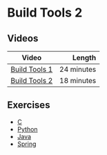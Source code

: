 # Build Tools 2

## Videos

| Video | Length |
|-------|-------:|
| [Build Tools 1](https://web.microsoftstream.com/video/9f6b781c-e2a4-4860-9a0a-ae795b19438e?channelId=793a8a65-ed73-4803-820f-dd7f2c675f46) | 24 minutes |
| [Build Tools 2](https://web.microsoftstream.com/video/14fb7d93-0b2e-4d24-a452-28f232dce575?channelId=793a8a65-ed73-4803-820f-dd7f2c675f46) | 18 minutes |

## Exercises

  - [C](c.html)
  - [Python](python.html)
  - [Java](java.html)
  - [Spring](spring.html)